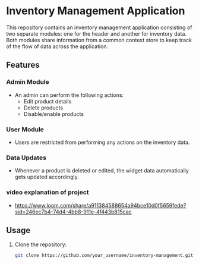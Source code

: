 # Inventory Management Application

This repository contains an inventory management application consisting of two separate modules: one for the header and another for inventory data. Both modules share information from a common context store to keep track of the flow of data across the application.

## Features

### Admin Module

- An admin can perform the following actions:
  - Edit product details
  - Delete products
  - Disable/enable products

### User Module

- Users are restricted from performing any actions on the inventory data.

### Data Updates

- Whenever a product is deleted or edited, the widget data automatically gets updated accordingly.

### video explanation of project
- https://www.loom.com/share/a911384588654a94bce10d0f5659fede?sid=246ec7b4-74d4-4bb8-911e-4f443b815cac


## Usage

1. Clone the repository:

   ```bash
   git clone https://github.com/your_username/inventory-management.git
